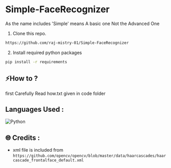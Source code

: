 # Simple-FaceRecognizer

As the name includes 'Simple' means A basic one Not the Advanced One

1. Clone this repo.

```bash
https://github.com/raj-mistry-01/Simple-FaceRecognizer
```

2. Install required python packages

```bash
pip install -r requirements
```
## ⚡How to ?
first Carefully Read how.txt given in code folder

## Languages Used : 
![Python](https://img.shields.io/badge/python-3670A0?style=for-the-badge&logo=python&logoColor=ffdd54)

 ## 🌐 Credits :
- xml file is included from ```https://github.com/opencv/opencv/blob/master/data/haarcascades/haarcascade_frontalface_default.xml```
